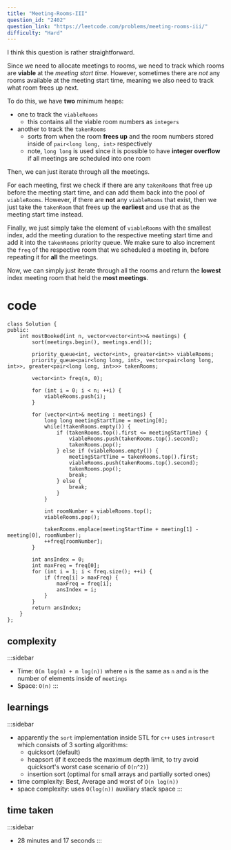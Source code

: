 ```yaml
---
title: "Meeting-Rooms-III"
question_id: "2402"
question_link: "https://leetcode.com/problems/meeting-rooms-iii/"
difficulty: "Hard"
---
```


I think this question is rather straightforward.

Since we need to allocate meetings to rooms,
we need to track which rooms are **viable** at the *meeting start time*.
However, sometimes there are *not* any rooms available at the meeting start time,
meaning we also need to track what room frees up next.

To do this, we have **two** minimum heaps:

- one to track the `viableRooms`
    - this contains all the viable room numbers as `integers`
- another to track the `takenRooms`
    - sorts from when the room **frees up** and the room numbers stored inside of `pair<long long, int>` respectively
    - note, `long long` is used since it is possible to have **integer overflow** if all meetings are scheduled into one room

Then, we can just iterate through all the meetings. 

For each meeting, first we check if there are any `takenRooms` that free up before the meeting start time,
and can add them back into the pool of `viableRooms`.
However, if there are **not** any `viableRooms` that exist,
then we just take the `takenRoom` that frees up the **earliest** and use that as the meeting start time instead.

Finally, we just simply take the element of `viableRooms` with the smallest index,
add the meeting duration to the respective meeting start time and add it into the `takenRooms` priority queue.
We make sure to also increment the `freq` of the respective room that we scheduled a meeting in,
before repeating it for **all** the meetings.

Now, we can simply just iterate through all the rooms and return the **lowest** index meeting room that held the **most meetings**.

# cod<span>e</span>

```{.cpp}
class Solution {
public:
    int mostBooked(int n, vector<vector<int>>& meetings) {
        sort(meetings.begin(), meetings.end());

        priority_queue<int, vector<int>, greater<int>> viableRooms;
        priority_queue<pair<long long, int>, vector<pair<long long, int>>, greater<pair<long long, int>>> takenRooms;

        vector<int> freq(n, 0);

        for (int i = 0; i < n; ++i) {
            viableRooms.push(i);
        }

        for (vector<int>& meeting : meetings) {
            long long meetingStartTime = meeting[0];
            while(!takenRooms.empty()) {
                if (takenRooms.top().first <= meetingStartTime) {
                    viableRooms.push(takenRooms.top().second);
                    takenRooms.pop();
                } else if (viableRooms.empty()) {
                    meetingStartTime = takenRooms.top().first;
                    viableRooms.push(takenRooms.top().second);
                    takenRooms.pop();
                    break;
                } else {
                    break;
                }
            }

            int roomNumber = viableRooms.top();
            viableRooms.pop();

            takenRooms.emplace(meetingStartTime + meeting[1] - meeting[0], roomNumber);
            ++freq[roomNumber];
        }

        int ansIndex = 0;
        int maxFreq = freq[0];
        for (int i = 1; i < freq.size(); ++i) {
            if (freq[i] > maxFreq) {
                maxFreq = freq[i];
                ansIndex = i;
            }
        }
        return ansIndex;
    }
};
```

## complexit<span>y</span>

:::sidebar
- Time: `O(m log(m) + m log(n))` where `n` is the same as `n` and `m` is the number of elements inside of `meetings`
- Space: `O(n)`
:::

## learning<span>s</span>

:::sidebar
- apparently the `sort` implementation inside STL for `c++` uses `introsort` which consists of 3 sorting algorithms:
    - quicksort (default)
    - heapsort (if it exceeds the maximum depth limit, to try avoid quicksort's worst case scenario of `O(n^2)`)
    - insertion sort (optimal for small arrays and partially sorted ones)
- time complexity: Best, Average and worst of `O(n log(n))`
- space complexity: uses `O(log(n))` auxiliary stack space
:::

## time take<span>n</span>

:::sidebar
- 28 minutes and 17 seconds
:::
